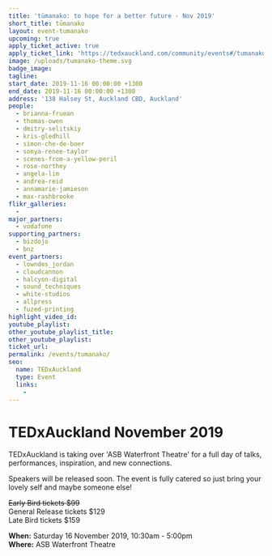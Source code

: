 ```yaml
---
title: 'tūmanako: to hope for a better future - Nov 2019'
short_title: tūmanako
layout: event-tumanako
upcoming: true
apply_ticket_active: true
apply_ticket_link: 'https://tedxauckland.com/community/events#/tumanako/buy-tickets'
image: /uploads/tumanako-theme.svg
badge_image:
tagline:
start_date: 2019-11-16 00:00:00 +1300
end_date: 2019-11-16 00:00:00 +1300
address: '138 Halsey St, Auckland CBD, Auckland'
people:
  - brianna-fruean
  - thomas-owen
  - dmitry-selitskiy
  - kris-gledhill
  - simon-che-de-boer
  - sonya-renee-taylor
  - scenes-from-a-yellow-peril
  - rose-northey
  - angela-lim
  - andrea-reid
  - annamarie-jamieson
  - max-rashbrooke
flikr_galleries:
  -
major_partners:
  - vodafone
supporting_partners:
  - bizdojo
  - bnz
event_partners:
  - lowndes_jordan
  - cloudcannon
  - halcyon-digital
  - sound_techniques
  - white-studios
  - allpress
  - fuzed-printing
highlight_video_id:
youtube_playlist:
other_youtube_playlist_title:
other_youtube_playlist:
ticket_url:
permalink: /events/tumanako/
seo:
  name: TEDxAuckland
  type: Event
  links:
    -
---
```


# TEDxAuckland November 2019

TEDxAuckland is taking over 'ASB Waterfront Theatre' for a full day of talks, performances, inspiration, and new connections.

Speakers will be released soon. The event is fully catered so just bring your lovely self and maybe someone else\!

~~Early Bird tickets $99~~<br>General Release tickets $129<br>Late Bird tickets $159

**When:** Saturday 16 November 2019, 10:30am - 5:00pm<br>**Where:** ASB Waterfront Theatre
